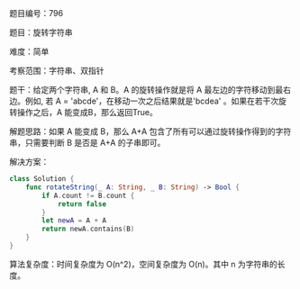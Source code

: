 题目编号：796

题目：旋转字符串

难度：简单

考察范围：字符串、双指针

题干：给定两个字符串, A 和 B。A 的旋转操作就是将 A 最左边的字符移动到最右边。例如, 若 A = 'abcde'，在移动一次之后结果就是'bcdea' 。如果在若干次旋转操作之后，A 能变成B，那么返回True。

解题思路：如果 A 能变成 B，那么 A+A 包含了所有可以通过旋转操作得到的字符串，只需要判断 B 是否是 A+A 的子串即可。

解决方案：

```swift
class Solution {
    func rotateString(_ A: String, _ B: String) -> Bool {
        if A.count != B.count {
            return false
        }
        let newA = A + A
        return newA.contains(B)
    }
}
```

算法复杂度：时间复杂度为 O(n^2)，空间复杂度为 O(n)。其中 n 为字符串的长度。